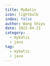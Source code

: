 ```yaml
---
title: MyBatis
icon: lightbulb
index: false
author: Wang Shiyu
date: 2022-04-21
category:
  - mybatis
  - java
tag:
  - mybatis
  - java
---
```



<Catalog />
